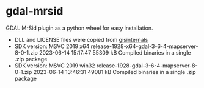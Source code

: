 # gdal-mrsid
GDAL MrSid plugin as a python wheel for easy installation.
* DLL and LICENSE files were copied from [gisinternals](https://www.gisinternals.com/release.php) 
* SDK version: MSVC 2019	x64		release-1928-x64-gdal-3-6-4-mapserver-8-0-1.zip	2023-06-14 15:17:47	55309 kB	Compiled binaries in a single .zip package
* SDK version: MSVC 2019	win32	release-1928-gdal-3-6-4-mapserver-8-0-1.zip	2023-06-14 13:46:31	49081 kB	Compiled binaries in a single .zip package
